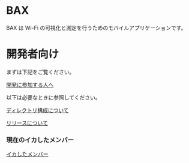 # BAX

BAX は Wi-Fi の可視化と測定を行うためのモバイルアプリケーションです。

# 開発者向け

まずは下記をご覧ください。

[開発に参加する人へ](docs/開発に参加する人へ.md)

以下は必要なときに参照してください。

[ディレクトリ構成について](docs/ディレクトリ構成について.md)

[リリースについて](docs/リリース.md)

### 現在のイカしたメンバー

[イカしたメンバー](docs/イカしたメンバー.md)
